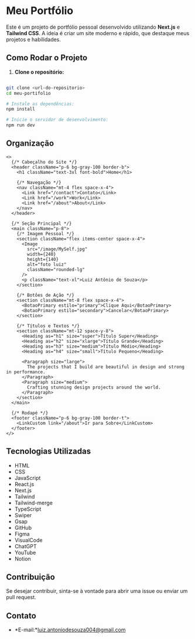 # Meu Portfólio

Este é um projeto de portfólio pessoal desenvolvido utilizando **Next.js** e **Tailwind CSS**. A ideia é criar um site moderno e rápido, que destaque meus projetos e habilidades.

## Como Rodar o Projeto

1. **Clone o repositório:**

```bash

git clone <url-do-repositorio>
cd meu-portifolio

# Instale as dependências:
npm install

# Inicie o servidor de desenvolvimento:
npm run dev
```
## Organização
```tsx
<>
  {/* Cabeçalho do Site */}
  <header className="p-6 bg-gray-100 border-b">
    <h1 className="text-3xl font-bold">Home</h1>
    
    {/* Navegação */}
    <nav className="mt-4 flex space-x-4">
      <Link href="/contact">Contato</Link>
      <Link href="/work">Work</Link>
      <Link href="/about">About</Link>
    </nav>
  </header>

  {/* Seção Principal */}
  <main className="p-8">
    {/* Imagem Pessoal */}
    <section className="flex items-center space-x-4">
      <Image 
        src="/image/MySelf.jpg" 
        width={240} 
        height={140} 
        alt="foto luiz" 
        className="rounded-lg"
      />
      <p className="text-xl">Luiz Antônio de Souza</p>
    </section>

    {/* Botões de Ação */}
    <section className="mt-8 flex space-x-4">
      <BotaoPrimary estilo="primary">Clique Aqui</BotaoPrimary>
      <BotaoPrimary estilo="secondary">Cancelar</BotaoPrimary>
    </section>

    {/* Títulos e Textos */}
    <section className="mt-12 space-y-8">
      <Heading as="h1" size="super">Título Super</Heading>
      <Heading as="h2" size="xlarge">Título Grande</Heading>
      <Heading as="h3" size="medium">Título Médio</Heading>
      <Heading as="h4" size="small">Título Pequeno</Heading>

      <Paragraph size="large">
        The projects that I build are beautiful in design and strong in performance.
      </Paragraph>
      <Paragraph size="medium">
        Crafting stunning design projects around the world.
      </Paragraph>
    </section>
  </main>

  {/* Rodapé */}
  <footer className="p-6 bg-gray-100 border-t">
    <LinkCustom link="/about">Ir para Sobre</LinkCustom>
  </footer>
</>
```

## Tecnologias Utilizadas
- HTML
- CSS
- JavaScript
- React.js
- Next.js
- Tailwind
- Tailwind-merge
- TypeScript
- Swiper
- Gsap
- GitHub
- Figma
- VisualCode
- ChatGPT
- YouTube
- Notion

## Contribuição
Se desejar contribuir, sinta-se à vontade para abrir uma issue ou enviar um pull request.

## Contato
- *E-mail:*luiz.antoniodesouza004@gmail.com